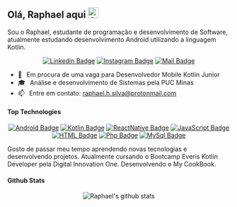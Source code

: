 ## Olá, Raphael aqui <img src="https://user-images.githubusercontent.com/1303154/88677602-1635ba80-d120-11ea-84d8-d263ba5fc3c0.gif" width="24px" alt="Olá">

Sou o Raphael, estudante de programação e desenvolvimento de Software, atualmente estudando desenvolvimento Android utilizando a linguagem Kotlin.

<div align="center">

[![Linkedin Badge](https://img.shields.io/badge/Raphael%20Silva-%230077B5.svg?&style=for-the-badge&logo=linkedin&logoColor=white)](https://www.linkedin.com/in/raphaeldasilvadev/) [![Instagram Badge](https://img.shields.io/badge/raphaeldasilvadev-%23E4405F.svg?&style=for-the-badge&logo=Instagram&logoColor=white)](https://www.instagram.com/raphaeldasilvadev/) [![Mail Badge](https://img.shields.io/badge/raphael%20silva-8B89CC?style=for-the-badge&logo=protonmail&logoColor=white)](mailto:islempenywis@gmail.com)

</div>


- 🔭⠀Em procura de uma vaga para Desenvolvedor Mobile Kotlin Junior
- 🎓⠀Análise e desenvolvimento de Sistemas pela PUC Minas
- 📫⠀Entre em contato: raphael.h.silva@protonmail.com

#### Top Technologies

<div align="center">

[![Android Badge](https://img.shields.io/badge/Android-3DDC84?style=for-the-badge&logo=android&logoColor=white)](#) [![Kotlin Badge](https://img.shields.io/badge/kotlin-%230095D5.svg?&style=for-the-badge&logo=kotlin&logoColor=white)](#) [![ReactNative Badge](https://img.shields.io/badge/react_native-%2320232a.svg?&style=for-the-badge&logo=react&logoColor=%2361DAFB)](#) [![JavaScript Badge](https://img.shields.io/badge/javascript-%23323330.svg?&style=for-the-badge&logo=javascript&logoColor=%23F7DF1E)](#) [![HTML Badge](https://img.shields.io/badge/html5-%23E34F26.svg?&style=for-the-badge&logo=html5&logoColor=white)](#) [![Php Badge](https://img.shields.io/badge/php-%23777BB4.svg?&style=for-the-badge&logo=php&logoColor=white)](#) [![MySql Badge](https://img.shields.io/badge/mysql-%2300f.svg?&style=for-the-badge&logo=mysql&logoColor=white)](#)

</div>

Gosto de passar meu tempo aprendendo novas tecnologias e desenvolvendo projetos. Atualmente cursando o Bootcamp Everis Kotlin Developer pela Digital Innovation One. Desenvolvendo o My CookBook.



#### Github Stats

<div align="center">
  
![Raphael's github stats](https://github-readme-stats.vercel.app/api?username=RaphaelDaSilvaDev&count_private=true&theme=dark&hide=contribs,prs)

</div>
